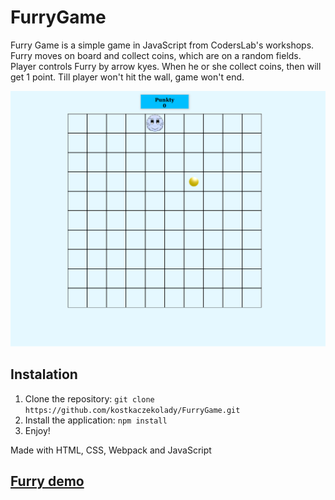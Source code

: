 # FurryGame 
Furry Game is a simple game in JavaScript from CodersLab's workshops. Furry moves on board and collect coins, which are on a random fields. Player controls Furry by arrow kyes. When he or she collect coins, then will get 1 point. Till player won't hit the wall, game won't end. 

![FurryGame](images/furry.png)

## Instalation

1. Clone the repository: `git clone https://github.com/kostkaczekolady/FurryGame.git`
2. Install the application: `npm install`
3. Enjoy!


Made with HTML, CSS, Webpack and JavaScript
## [Furry demo](https://kostkaczekolady.github.io/Furry/)


